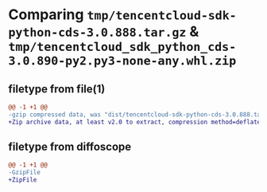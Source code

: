 # Comparing `tmp/tencentcloud-sdk-python-cds-3.0.888.tar.gz` & `tmp/tencentcloud_sdk_python_cds-3.0.890-py2.py3-none-any.whl.zip`

## filetype from file(1)

```diff
@@ -1 +1 @@
-gzip compressed data, was "dist/tencentcloud-sdk-python-cds-3.0.888.tar", last modified: Wed May 10 01:56:55 2023, max compression
+Zip archive data, at least v2.0 to extract, compression method=deflate
```

## filetype from diffoscope

```diff
@@ -1 +1 @@
-GzipFile
+ZipFile
```

